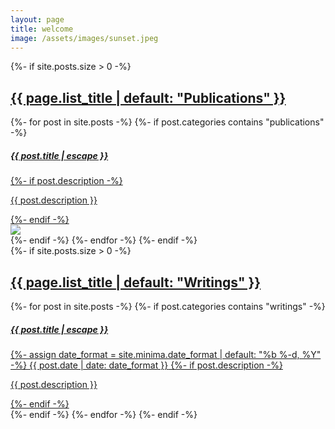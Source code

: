 ```yaml
---
layout: page
title: welcome
image: /assets/images/sunset.jpeg
---
```


<div class="row align-items-center-top">
    <!-- Publications -->
    <div class="col-md-6 mb-6 mb-md-0">
        {%- if site.posts.size > 0 -%}
            <a href="/research/" class="card-link">
                <div class="modern-card mb-1">
                    <h2 class="card-title text-center">{{ page.list_title | default: "Publications" }}</h2>
                </div>
            </a>
            {%- for post in site.posts -%}
                {%- if post.categories contains "publications" -%}
                    <a href="{{ post.url | relative_url }}" class="card-link">
                        <div class="modern-card" style="width: 100%;">
                            <div class="card-body">
                                <h5 class="card-title">{{ post.title | escape }}</h5>
                                {%- if post.description -%}
                                    <p class="card-text"> {{ post.description }}</p>
                                {%- endif -%}    
                                <img class="center" style="display:block; margin-left: auto; max-width: 100%; margin-right: auto; max-height: 200px;" src="{{ post.image }}">
                            </div>
                        </div>
                    </a>
                {%- endif -%}
            {%- endfor -%}
        {%- endif -%}
    </div>
    <!-- Writings -->
    <div class="col-md-6 mb-6 mb-md-0">
        {%- if site.posts.size > 0 -%}
            <a href="/writings/" class="card-link">
                <div class="modern-card mb-1">
                    <div class="caption">
                        <h2 class="card-title text-center">{{ page.list_title | default: "Writings" }}</h2>
                    </div>
                </div>
            </a>
            {%- for post in site.posts -%}
                {%- if post.categories contains "writings" -%}
                    <a href="{{ post.url | relative_url }}" class="card-link">
                        <div class="modern-card" style="width: 100%;">
                            <div class="card-body">
                                <h5 class="card-title">{{ post.title | escape }}</h5>
                                {%- assign date_format = site.minima.date_format | default: "%b %-d, %Y" -%}
                                <span class="post-meta">{{ post.date | date: date_format }}</span>
                                {%- if post.description -%}
                                    <p class="card-text"> {{ post.description }}</p>
                                {%- endif -%}    
                                <!-- <img class="center" style="display:block; margin-left: auto; max-width: 100%; margin-right: auto; max-height: 200px;" src="{{ post.image }}"> -->
                            </div>
                        </div>
                    </a>
                {%- endif -%}
            {%- endfor -%}
        {%- endif -%}
    </div>
</div>